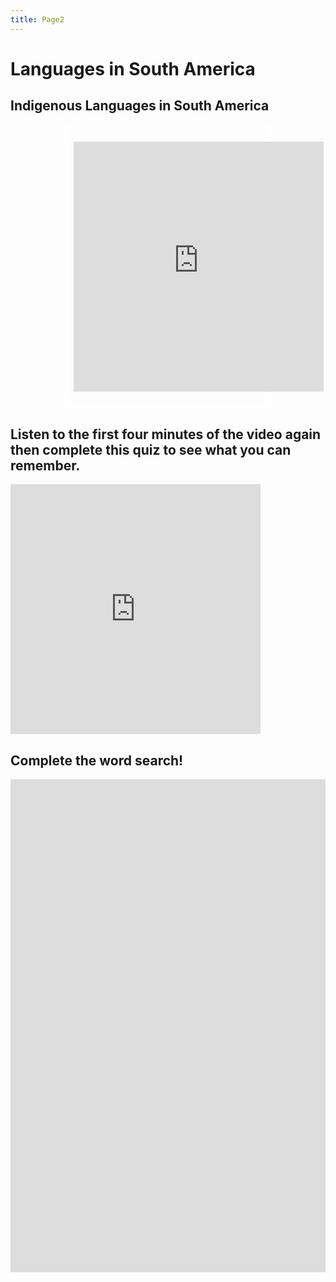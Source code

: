 ```yaml
---
title: Page2
---
```

<html>
<h1>Languages in South America</h1>

<section>
<head>
<style>
.center {
  margin: auto;
  width: 60%;
  border: 3px solid #ffffff;
  padding: 10px;
}
</style>
</head>
<body>

<h2>Indigenous Languages in South America</h2>


<div class="center">
  <p><iframe width="400" height="400" src="https://www.youtube.com/embed/US-sSO0Pc3Q" title="YouTube video player" frameborder="0" allow="accelerometer; autoplay; clipboard-write; encrypted-media; gyroscope; picture-in-picture" allowfullscreen></iframe></p>
</div>

</section>

<section>
  <h2>Listen to the first four minutes of the video again then complete this quiz to see what you can remember.</h2>
  <p><iframe src="https://h5p.org/h5p/embed/1235829" width="400" height="400" frameborder="0" allowfullscreen="allowfullscreen" allow="geolocation *; microphone *; camera *; midi *; encrypted-media *" title="Example Content - Single Choice Set"></iframe><script src="https://h5p.org/sites/all/modules/h5p/library/js/h5p-resizer.js" charset="UTF-8"></script></p>
</section>

<section>
  <h2>Complete the word search!</h2>
  <p>  <div class="column" style="background-color:#ccc;">
  <iframe src="https://h5p.org/h5p/embed/1235838" width="1090" height="789" frameborder="0" allowfullscreen="allowfullscreen" allow="geolocation *; microphone *; camera *; midi *; encrypted-media *" title="Find the countries in the word search below"></iframe><script src="https://h5p.org/sites/all/modules/h5p/library/js/h5p-resizer.js" charset="UTF-8"></script>
  </div></p>
</section>


